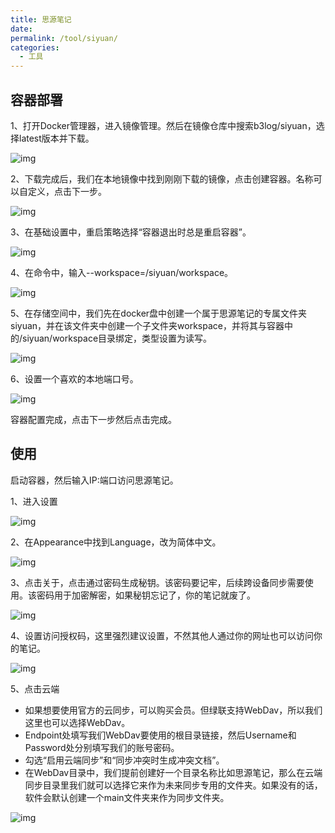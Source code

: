 ```yaml
---
title: 思源笔记
date:
permalink: /tool/siyuan/
categories:
  - 工具
---
```


## 容器部署

1、打开Docker管理器，进入镜像管理。然后在镜像仓库中搜索b3log/siyuan，选择latest版本并下载。

![img](./img/0101.png)

2、下载完成后，我们在本地镜像中找到刚刚下载的镜像，点击创建容器。名称可以自定义，点击下一步。

![img](./img/0102.png)

3、在基础设置中，重启策略选择“容器退出时总是重启容器”。

![img](./img/0103.png)

4、在命令中，输入--workspace=/siyuan/workspace。

![img](./img/0104.png)

5、在存储空间中，我们先在docker盘中创建一个属于思源笔记的专属文件夹siyuan，并在该文件夹中创建一个子文件夹workspace，并将其与容器中的/siyuan/workspace目录绑定，类型设置为读写。

![img](./img/0105.png)

6、设置一个喜欢的本地端口号。

![img](./img/0106.png)

容器配置完成，点击下一步然后点击完成。

## 使用

启动容器，然后输入IP:端口访问思源笔记。

1、进入设置

![img](./img/0107.png)

2、在Appearance中找到Language，改为简体中文。

![img](./img/0108.png)

3、点击关于，点击通过密码生成秘钥。该密码要记牢，后续跨设备同步需要使用。该密码用于加密解密，如果秘钥忘记了，你的笔记就废了。

![img](./img/0109.png)

4、设置访问授权码，这里强烈建议设置，不然其他人通过你的网址也可以访问你的笔记。

![img](./img/0110.png)

5、点击云端

- 如果想要使用官方的云同步，可以购买会员。但绿联支持WebDav，所以我们这里也可以选择WebDav。
- Endpoint处填写我们WebDav要使用的根目录链接，然后Username和Password处分别填写我们的账号密码。
- 勾选“启用云端同步”和“同步冲突时生成冲突文档”。
- 在WebDav目录中，我们提前创建好一个目录名称比如思源笔记，那么在云端同步目录里我们就可以选择它来作为未来同步专用的文件夹。如果没有的话，软件会默认创建一个main文件夹来作为同步文件夹。

![img](./img/0111.png)



